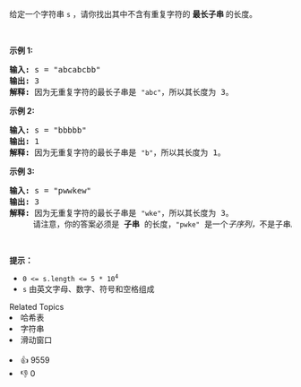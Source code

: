 <p>给定一个字符串 <code>s</code> ，请你找出其中不含有重复字符的&nbsp;<strong>最长子串&nbsp;</strong>的长度。</p>

<p>&nbsp;</p>

<p><strong>示例&nbsp;1:</strong></p>

<pre>
<strong>输入: </strong>s = "abcabcbb"
<strong>输出: </strong>3 
<strong>解释:</strong> 因为无重复字符的最长子串是 <span><code>"abc"</code></span>，所以其长度为 3。
</pre>

<p><strong>示例 2:</strong></p>

<pre>
<strong>输入: </strong>s = "bbbbb"
<strong>输出: </strong>1
<strong>解释: </strong>因为无重复字符的最长子串是 <span><code>"b"</code></span>，所以其长度为 1。
</pre>

<p><strong>示例 3:</strong></p>

<pre>
<strong>输入: </strong>s = "pwwkew"
<strong>输出: </strong>3
<strong>解释: </strong>因为无重复字符的最长子串是&nbsp;<span><code>"wke"</code></span>，所以其长度为 3。
&nbsp;    请注意，你的答案必须是 <strong>子串 </strong>的长度，<span><code>"pwke"</code></span>&nbsp;是一个<em>子序列，</em>不是子串。
</pre>

<p>&nbsp;</p>

<p><strong>提示：</strong></p>

<ul> 
 <li><code>0 &lt;= s.length &lt;= 5 * 10<sup>4</sup></code></li> 
 <li><code>s</code>&nbsp;由英文字母、数字、符号和空格组成</li> 
</ul>

<div><div>Related Topics</div><div><li>哈希表</li><li>字符串</li><li>滑动窗口</li></div></div><br><div><li>👍 9559</li><li>👎 0</li></div>